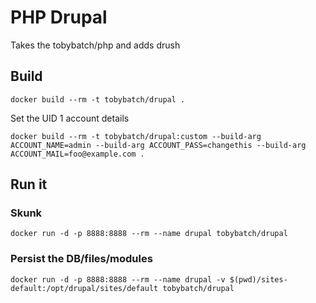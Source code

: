 PHP Drupal
==========

Takes the tobybatch/php and adds drush

## Build

    docker build --rm -t tobybatch/drupal .

Set the UID 1 account details

    docker build --rm -t tobybatch/drupal:custom --build-arg ACCOUNT_NAME=admin --build-arg ACCOUNT_PASS=changethis --build-arg ACCOUNT_MAIL=foo@example.com .

## Run it


### Skunk

    docker run -d -p 8888:8888 --rm --name drupal tobybatch/drupal

### Persist the DB/files/modules

    docker run -d -p 8888:8888 --rm --name drupal -v $(pwd)/sites-default:/opt/drupal/sites/default tobybatch/drupal
